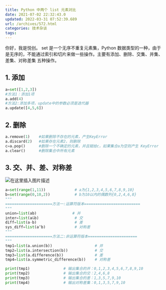```yaml
---
title: Python 中两个 list 元素对比
date: 2021-07-02 22:32:43.0
updated: 2022-03-31 07:52:39.689
url: /archives/572.html
categories: 技术杂谈
tags: 
---
```




你好，我是悦创。 set 是一个无序不重复元素集，Python 数据类型的一种，由于是无序的，不能通过索引和切片来做一些操作。主要有添加、删除、交集、并集、差集、对称差集 五种操作。

## 1\. 添加

```python
a=set([1,2,3])
#方法1：添加1项
a.add(4)
#方法2:添加多项，update中的参数必须是迭代器
a.update([4,5,6])
```

## 2\. 删除

```python
a.remove(1)    #如果删除不存在的元素，产生KeyError
a.discard(2)   #如果存在元素2，则删除
c=a.pop()      #删除一个不确定的元素，并且赋给c，如果集合a为空则产生 KeyError
a.clear()      #删除集合中所有元素
```

## 3\. 交、并、差、对称差

![在这里插入图片描述](https://img-blog.csdnimg.cn/20210702222905587.png?x-oss-process=image/watermark,type_ZmFuZ3poZW5naGVpdGk,shadow_10,text_aHR0cHM6Ly9ibG9nLmNzZG4ubmV0L3FxXzMzMjU0NzY2,size_16,color_FFFFFF,t_70)

```python
a=set(range(1,11))             # a为{1,2,3,4,5,6,7,8,9,10}
b=set(range(0,10,2))           # b为10以内的偶数列{0,2,4,6,8}
"""
=====================方法一:运算符版本=========================
"""
union=list(ab)                # 并               
inter=list(a&b)                # 交 
diff=list(a-b)                 # 差
sys_diff=list(a^b)             # 对称差
"""
=====================方法二:非运算符版本======================
"""
tmp1=list(a.union(b))                   # 并
tmp2=list(a.intersection(b))            # 交
tmp3=list(a.difference(b))              # 差
tmp4=list(a.symmetric_difference(b))    # 对称差

print(tmp1)               # 输出集合的并：0,1,2,3,4,5,6,7,8,9,10
print(tmp2)               # 输出集合的交：2,4,6,8
print(tmp3)               # 输出集合的差：1,3,5,7,9,10 
print(tmp4)               # 输出对称差集：0,1,3,5,7,9,10
```